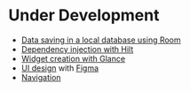 # Under Development
* [Data saving in a local database using Room](https://developer.android.com/training/data-storage/room?hl=en)
* [Dependency injection with Hilt](https://developer.android.com/training/dependency-injection/hilt-android?hl=en)
* [Widget creation with Glance](https://developer.android.com/codelabs/glance?hl=en#0)
* [UI design](https://developer.android.com/design/ui?hl=en) with [Figma](https://www.figma.com/files/team/1227960222597739086/recents-and-sharing?fuid=1227960214312908777)
* [Navigation](https://developer.android.com/guide/navigation)
